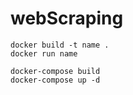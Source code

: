 # webScraping
```
docker build -t name .
docker run name

docker-compose build
docker-compose up -d
```
